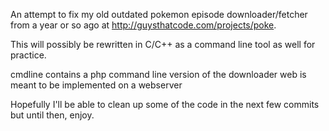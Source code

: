 An attempt to fix my old outdated pokemon episode downloader/fetcher
from a year or so ago at http://guysthatcode.com/projects/poke.

This will possibly be rewritten in C/C++ as a command line tool as well
for practice.

cmdline contains a php command line version of the downloader
web is meant to be implemented on a webserver

Hopefully I'll be able to clean up some of the code in the next few commits but until then, enjoy.
